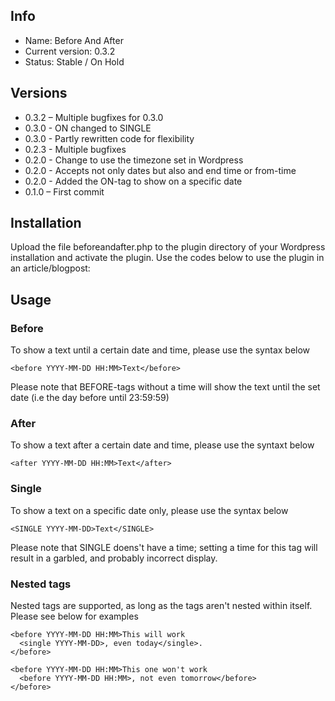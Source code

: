 ## Info

* Name: Before And After
* Current version: 0.3.2
* Status: Stable / On Hold

## Versions

* 0.3.2 – Multiple bugfixes for 0.3.0
* 0.3.0 - ON changed to SINGLE
* 0.3.0 - Partly rewritten code for flexibility
* 0.2.3 - Multiple bugfixes
* 0.2.0 - Change to use the timezone set in Wordpress
* 0.2.0 - Accepts not only dates but also and end time or from-time
* 0.2.0 - Added the ON-tag to show on a specific date
* 0.1.0 – First commit

## Installation

Upload the file beforeandafter.php to the plugin directory of your Wordpress installation and activate the plugin. Use the codes below to use the plugin in an article/blogpost:

## Usage
### Before
To show a text until a certain date and time, please use the syntax below
```
<before YYYY-MM-DD HH:MM>Text</before>
```
Please note that BEFORE-tags without a time will show the text until the set date (i.e the day before until 23:59:59)

### After
To show a text after a certain date and time, please use the syntaxt below
```
<after YYYY-MM-DD HH:MM>Text</after>
```

### Single
To show a text on a specific date only, please use the syntax below
```
<SINGLE YYYY-MM-DD>Text</SINGLE>
```
Please note that SINGLE doens't have a time; setting a time for this tag will result in a garbled, and probably incorrect display. 

### Nested tags
Nested tags are supported, as long as the tags aren't nested within itself. Please see below for examples
```
<before YYYY-MM-DD HH:MM>This will work
  <single YYYY-MM-DD>, even today</single>.
</before>
```
```
<before YYYY-MM-DD HH:MM>This one won't work
  <before YYYY-MM-DD HH:MM>, not even tomorrow</before>
</before>
```
